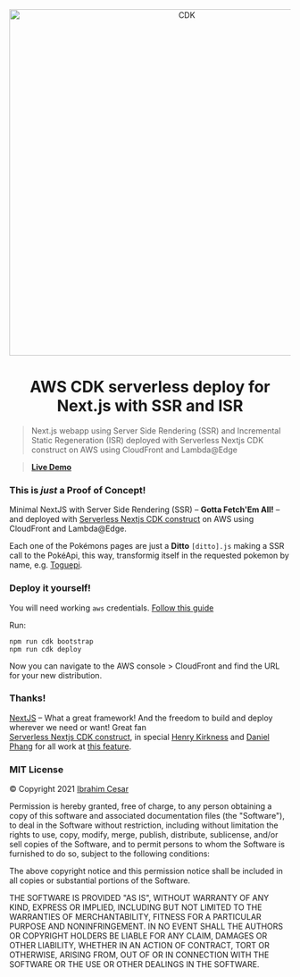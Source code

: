 <div align="center">

<img src="https://d2908q01vomqb2.cloudfront.net/7719a1c782a1ba91c031a682a0a2f8658209adbf/2021/01/15/cdk-logo6-1260x476.png" alt="CDK" width="620" />

# AWS CDK serverless deploy for Next.js with SSR and ISR

</div>

> Next.js webapp using Server Side Rendering (SSR) and Incremental Static Regeneration (ISR) deployed with Serverless Nextjs CDK construct on AWS using CloudFront and Lambda@Edge

> **[Live Demo](https://d3ann5g9nk7lhn.cloudfront.net/)**

### This is _just_ a Proof of Concept!

Minimal NextJS with Server Side Rendering (SSR) – **Gotta Fetch'Em All!** – and deployed with [Serverless Nextjs CDK construct](https://serverless-nextjs.com/docs/cdkconstruct/) on AWS using CloudFront and Lambda@Edge.

Each one of the Pokémons pages are just a **Ditto** `[ditto].js` making a SSR call to the PokéApi, this way, transformig itself in the requested pokemon by name, e.g. [Toguepi](https://d2isii528175w2.cloudfront.net/togepi).

### Deploy it yourself!

You will need working `aws` credentials. [Follow this guide](https://docs.aws.amazon.com/cdk/latest/guide/getting_started.html)

Run:

```
npm run cdk bootstrap
npm run cdk deploy
```

Now you can navigate to the AWS console > CloudFront and find the URL for your new distribution.

### Thanks!
[NextJS](https://nextjs.org/) – What a great framework! And the freedom to build and deploy wherever we need or want! Great fan  
[Serverless Nextjs CDK construct](https://serverless-nextjs.com/docs/cdkconstruct/), in special [Henry Kirkness](https://github.com/kirkness) and 
[Daniel Phang](https://github.com/dphang) for all work at [this feature](https://github.com/serverless-nextjs/serverless-next.js/pull/878).
 
 ### MIT License
 
© Copyright 2021 [Ibrahim Cesar](https://ibrahimcesar.cloud)

Permission is hereby granted, free of charge, to any person obtaining a copy of this software and associated documentation files (the "Software"), to deal in the Software without restriction, including without limitation the rights to use, copy, modify, merge, publish, distribute, sublicense, and/or sell copies of the Software, and to permit persons to whom the Software is furnished to do so, subject to the following conditions:

The above copyright notice and this permission notice shall be included in all copies or substantial portions of the Software.

THE SOFTWARE IS PROVIDED "AS IS", WITHOUT WARRANTY OF ANY KIND, EXPRESS OR IMPLIED, INCLUDING BUT NOT LIMITED TO THE WARRANTIES OF MERCHANTABILITY, FITNESS FOR A PARTICULAR PURPOSE AND NONINFRINGEMENT. IN NO EVENT SHALL THE AUTHORS OR COPYRIGHT HOLDERS BE LIABLE FOR ANY CLAIM, DAMAGES OR OTHER LIABILITY, WHETHER IN AN ACTION OF CONTRACT, TORT OR OTHERWISE, ARISING FROM, OUT OF OR IN CONNECTION WITH THE SOFTWARE OR THE USE OR OTHER DEALINGS IN THE SOFTWARE.
